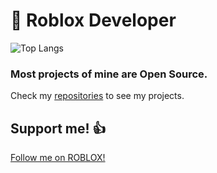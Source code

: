 # 📝 Roblox Developer
![Top Langs](https://github-readme-stats.vercel.app/api/top-langs/?username=ivadsiuls&layout=compact&theme=gruvbox)

### Most projects of mine are Open Source.

Check my [repositories](https://github.com/ivadsiuls?tab=repositories) to see my projects.

## Support me! 👍

[Follow me on ROBLOX!](https://www.roblox.com/users/5048508312/profile)
